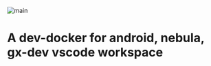 ![main](https://github.com/goldenriver-tech/vscode-workspace-docker/actions/workflows/main.yml/badge.svg)

# A dev-docker for android, nebula, gx-dev vscode workspace
